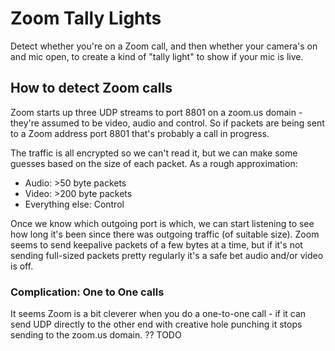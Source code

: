 # Zoom Tally Lights
Detect whether you're on a Zoom call, and then whether your camera's on and mic open, to create a kind of "tally light" to show if your mic is live.

## How to detect Zoom calls
Zoom starts up three UDP streams to port 8801 on a zoom.us domain - they're assumed to be video, audio and control. So if packets are being sent to a Zoom address port 8801 that's probably a call in progress.

The traffic is all encrypted so we can't read it, but we can make some guesses based on the size of each packet. As a rough approximation:
- Audio: >50 byte packets
- Video: >200 byte packets
- Everything else: Control

Once we know which outgoing port is which, we can start listening to see how long it's been since there was outgoing traffic (of suitable size). Zoom seems to send keepalive packets of a few bytes at a time, but if it's not sending full-sized packets pretty regularly it's a safe bet audio and/or video is off.

### Complication: One to One calls
It seems Zoom is a bit cleverer when you do a one-to-one call - if it can send UDP directly to the other end with creative hole punching it stops sending to the zoom.us domain. ?? TODO